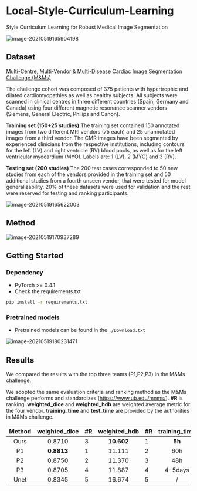 # Local-Style-Curriculum-Learning

Style Curriculum Learning for Robust Medical Image Segmentation



![image-20210519165904198](http://m.qpic.cn/psc?/V12kySKV4IhBFe/45NBuzDIW489QBoVep5mca00S7NavADVMtrp3ZfazfBsU0sF9ncSMnm5.hKHwnFTyiMNi3xtgHv6i9weYPngqsGfpDYKmZhuN9davucmHPM!/b&bo=jwNfAgAAAAADN8M!&rf=viewer_4)



## Dataset

[Multi-Centre, Multi-Vendor & Multi-Disease Cardiac Image Segmentation Challenge (M&Ms)](https://www.ub.edu/mnms/)

The challenge cohort was composed of 375 patients with hypertrophic and dilated cardiomyopathies as well as healthy subjects. All subjects were scanned in clinical centres in three different countries (Spain, Germany and Canada) using four different magnetic resonance scanner vendors (Siemens, General Electric, Philips and Canon).

**Training set (150+25 studies)** The training set contained 150 annotated images from two different MRI vendors (75 each) and 25 unannotated images from a third vendor. The CMR images have been segmented by experienced clinicians from the respective institutions, including contours for the left (LV) and right ventricle (RV) blood pools, as well as for the left ventricular myocardium (MYO). Labels are: 1 (LV), 2 (MYO) and 3 (RV).

**Testing set (200 studies)** The 200 test cases corresponded to 50 new studies from each of the vendors provided in the training set and 50 additional studies from a fourth unseen vendor, that were tested for model generalizability. 20% of these datasets were used for validation and the rest were reserved for testing and ranking participants.

![image-20210519165622003](http://m.qpic.cn/psc?/V12kySKV4IhBFe/45NBuzDIW489QBoVep5mca00S7NavADVMtrp3ZfazfBk5aII2IMf9KHlyqzxCl7ApD2S5jfzKi8ENIzGKkAIwTDzpvUseGlXVOqRZcROlCU!/b&bo=qAPUAQAAAAADJ3w!&rf=viewer_4)



## Method

![image-20210519170937289](http://m.qpic.cn/psc?/V12kySKV4IhBFe/45NBuzDIW489QBoVep5mca00S7NavADVMtrp3ZfazfAcPmunzFxyzozSnUvP0pfkpZiVXwlCfcHk7Ryr6dBB2sJIu5PIDC37EQyFRtoYw9o!/b&bo=mAPcAQAAAAADJ0Q!&rf=viewer_4)



## Getting Started


### Dependency

- PyTorch >= 0.4.1
- Check the requirements.txt

```bash
pip install -r requirements.txt
```



### Pretrained models

- Pretrained models can be found in the `./Download.txt`

![image-20210519180231471](http://m.qpic.cn/psc?/V12kySKV4IhBFe/45NBuzDIW489QBoVep5mcW1w8w5easkTqE0vkKR424eLmnrapIARumcPvNOR1rzYYNx1QHFzAmMxoa.6qVpHcPryDXL1HEjEfjJCgohzipI!/b&bo=DwOtAAAAAAADF5M!&rf=viewer_4)



## Results

We compared the results with the top three teams (P1,P2,P3) in the M&Ms challenge.

We adopted the same evaluation criteria and ranking method as the M&Ms challenge performs and standardizes (https://www.ub.edu/mnms/).  **#R** is ranking. **weighted_dice** and **weighted_hdb**  are weighted average metric for the four vendor. **training_time** and **test_time** are provided by the authorities in  M&Ms challenge.

| Method | weighted_dice | #R   | weighted_hdb | #R   | training_time | #R   | test_time |  #R  |
| :----: | :-----------: | ---- | :----------: | ---- | :-----------: | ---- | :-------: | :--: |
|  Ours  |    0.8710     | 3    |  **10.602**  | 1    |    **5h**     | 1    | **0.2s**  |  1   |
|   P1   |  **0.8813**   | 1    |    11.111    | 2    |      60h      | 3    |    1s     |  2   |
|   P2   |    0.8750     | 2    |    11.370    | 3    |      48h      | 2    |   4.8s    |  3   |
|   P3   |    0.8705     | 4    |    11.887    | 4    |    4-5days    | 4    |    N/A    |  4   |
|  Unet  |    0.8345     | 5    |    16.674    | 5    |       /       | /    |     /     |  /   |